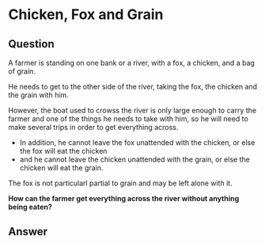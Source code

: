 # Chicken, Fox and Grain

## Question

A farmer is standing on one bank or a river, with a fox, a chicken, and a bag of grain.

He needs to get to the other side of the river, taking the fox, the chicken and the grain with him.

However, the boat used to crowss the river is only large enough to carry the farmer and one of the things he needs to take with him, so he will need to make several trips in order to get everything across.

- In addition, he cannot leave the fox unattended with the chicken, or else the fox will eat the chicken
- and he cannot leave the chicken unattended with the grain, or else the chicken will eat the grain.

The fox is not particularl partial to grain and may be left alone with it.

__How can the farmer get everything across the river without anything being eaten?__

## Answer